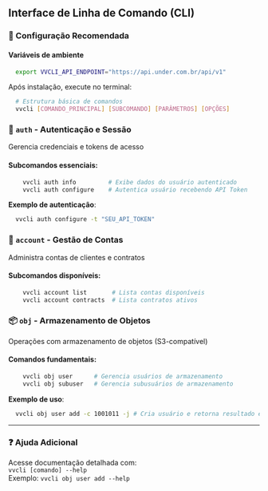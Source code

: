 ## Interface de Linha de Comando (CLI)

### 🚀 Configuração Recomendada
#### Variáveis de ambiente

```bash
  export VVCLI_API_ENDPOINT="https://api.under.com.br/api/v1"
```

Após instalação, execute no terminal:

```bash
  # Estrutura básica de comandos
  vvcli [COMANDO_PRINCIPAL] [SUBCOMANDO] [PARÂMETROS] [OPÇÕES]
```

### 🔐 `auth` - Autenticação e Sessão
Gerencia credenciais e tokens de acesso

#### Subcomandos essenciais:
```bash
    vvcli auth info         # Exibe dados do usuário autenticado
    vvcli auth configure    # Autentica usuário recebendo API Token
```

**Exemplo de autenticação**:
```bash
  vvcli auth configure -t "SEU_API_TOKEN" 
```

### 🏢 `account` - Gestão de Contas
Administra contas de clientes e contratos

#### Subcomandos disponíveis:
```bash
    vvcli account list       # Lista contas disponíveis
    vvcli account contracts  # Lista contratos ativos
```

### 📦 `obj` - Armazenamento de Objetos
Operações com armazenamento de objetos (S3-compatível)

#### Comandos fundamentais:
```bash
    vvcli obj user      # Gerencia usuários de armazenamento
    vvcli obj subuser   # Gerencia subusuários de armazenamento
```

**Exemplo de uso**:
```bash
  vvcli obj user add -c 1001011 -j # Cria usuário e retorna resultado em JSON
```

---




### ❓ Ajuda Adicional
Acesse documentação detalhada com:  
`vvcli [comando] --help`  
Exemplo: `vvcli obj user add --help`
